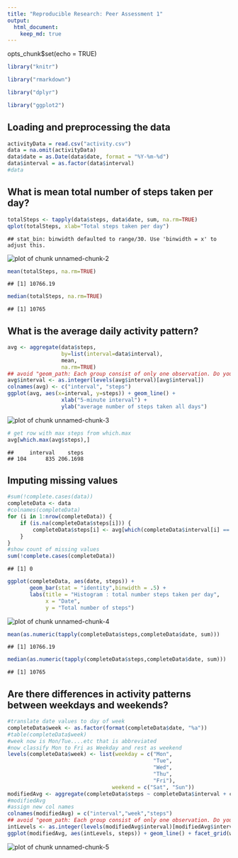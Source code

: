 ```yaml
---
title: "Reproducible Research: Peer Assessment 1"
output: 
  html_document:
    keep_md: true
---
```

opts_chunk$set(echo = TRUE)


```r
library("knitr")  

library("rmarkdown")  

library("dplyr")

library("ggplot2")  
```

## Loading and preprocessing the data

```r
activityData = read.csv("activity.csv")  
data = na.omit(activityData)  
data$date = as.Date(data$date, format = "%Y-%m-%d")    
data$interval = as.factor(data$interval)  
#data
```

## What is mean total number of steps taken per day?

```r
totalSteps <- tapply(data$steps, data$date, sum, na.rm=TRUE)
qplot(totalSteps, xlab="Total steps taken per day")
```

```
## stat_bin: binwidth defaulted to range/30. Use 'binwidth = x' to adjust this.
```

![plot of chunk unnamed-chunk-2](figure/unnamed-chunk-2-1.png) 

```r
mean(totalSteps, na.rm=TRUE)
```

```
## [1] 10766.19
```

```r
median(totalSteps, na.rm=TRUE)
```

```
## [1] 10765
```

## What is the average daily activity pattern?

```r
avg <- aggregate(data$steps, 
                 by=list(interval=data$interval),
                 mean, 
                 na.rm=TRUE)
## avoid "geom_path: Each group consist of only one observation. Do you need to adjust the group aesthetic?" error by converting interval levels to numbers
avg$interval <- as.integer(levels(avg$interval)[avg$interval])
colnames(avg) <- c("interval", "steps")
ggplot(avg, aes(x=interval, y=steps)) + geom_line() +
                 xlab("5-minute interval") +
                 ylab("average number of steps taken all days")
```

![plot of chunk unnamed-chunk-3](figure/unnamed-chunk-3-1.png) 

```r
# get row with max steps from which.max
avg[which.max(avg$steps),]
```

```
##     interval    steps
## 104      835 206.1698
```
## Imputing missing values

```r
#sum(!complete.cases(data))
completeData <- data 
#colnames(completeData)
for (i in 1:nrow(completeData)) {
    if (is.na(completeData$steps[i])) {
        completeData$steps[i] <- avg[which(completeData$interval[i] == avg$interval), ]$steps
    }
}
#show count of missing values
sum(!complete.cases(completeData))
```

```
## [1] 0
```

```r
ggplot(completeData, aes(date, steps)) + 
       geom_bar(stat = "identity",binwidth = .5) +
       labs(title = "Histogram : total number steps taken per day",
            x = "Date", 
            y = "Total number of steps")
```

![plot of chunk unnamed-chunk-4](figure/unnamed-chunk-4-1.png) 

```r
mean(as.numeric(tapply(completeData$steps,completeData$date, sum)))
```

```
## [1] 10766.19
```

```r
median(as.numeric(tapply(completeData$steps,completeData$date, sum)))
```

```
## [1] 10765
```

## Are there differences in activity patterns between weekdays and weekends?

```r
#translate date values to day of week
completeData$week <- as.factor(format(completeData$date, "%a"))
#table(completeData$week)
#week now is Mon/Tue....etc that is abbreviated
#now classify Mon to Fri as Weekday and rest as weekend
levels(completeData$week) <- list(weekday = c("Mon", 
                                              "Tue",
                                              "Wed", 
                                              "Thu", 
                                              "Fri"),
                                 weekend = c("Sat", "Sun"))
modifiedAvg <- aggregate(completeData$steps ~ completeData$interval + completeData$week, data=completeData, mean)
#modifiedAvg
#assign new col names
colnames(modifiedAvg) = c("interval","week","steps")
## avoid "geom_path: Each group consist of only one observation. Do you need to adjust the group aesthetic?" error by converting interval levels to numbers
intLevels <- as.integer(levels(modifiedAvg$interval)[modifiedAvg$interval])
ggplot(modifiedAvg, aes(intLevels, steps)) + geom_line() + facet_grid(week ~ .) + xlab("interval") + ylab("Number of steps")
```

![plot of chunk unnamed-chunk-5](figure/unnamed-chunk-5-1.png) 
